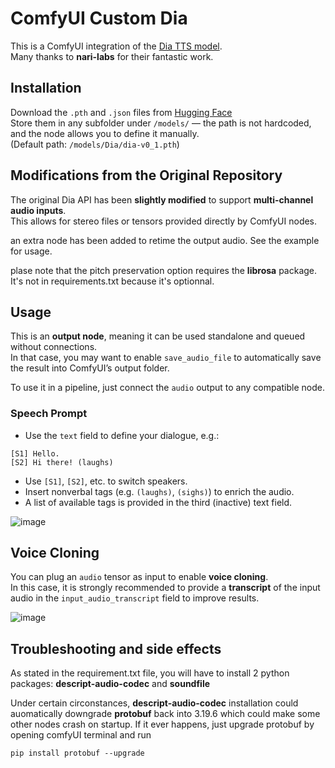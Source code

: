 # ComfyUI Custom Dia

This is a ComfyUI integration of the [Dia TTS model](https://github.com/nari-labs/dia/).  
Many thanks to **nari-labs** for their fantastic work.

## Installation

Download the `.pth` and `.json` files from [Hugging Face](https://huggingface.co/nari-labs/Dia-1.6B/tree/main)  
Store them in any subfolder under `/models/` — the path is not hardcoded, and the node allows you to define it manually.  
(Default path: `/models/Dia/dia-v0_1.pth`)

## Modifications from the Original Repository

The original Dia API has been **slightly modified** to support **multi-channel audio inputs**.  
This allows for stereo files or tensors provided directly by ComfyUI nodes.

an extra node has been added to retime the output audio. See the example for usage.

plase note that the pitch preservation option requires the **librosa** package. It's not in requirements.txt  because it's optionnal.

## Usage

This is an **output node**, meaning it can be used standalone and queued without connections.  
In that case, you may want to enable `save_audio_file` to automatically save the result into ComfyUI’s output folder.

To use it in a pipeline, just connect the `audio` output to any compatible node.

### Speech Prompt

- Use the `text` field to define your dialogue, e.g.:
```
[S1] Hello.
[S2] Hi there! (laughs)
```

- Use `[S1]`, `[S2]`, etc. to switch speakers.
- Insert nonverbal tags (e.g. `(laughs)`, `(sighs)`) to enrich the audio.
- A list of available tags is provided in the third (inactive) text field.

![image](https://github.com/user-attachments/assets/d4a32dd7-0426-46c6-9685-2190dc7d6993)

## Voice Cloning

You can plug an `audio` tensor as input to enable **voice cloning**.  
In this case, it is strongly recommended to provide a **transcript** of the input audio in the `input_audio_transcript` field to improve results.

![image](https://github.com/user-attachments/assets/9bac4077-9a71-4ee1-a279-0773bb51a75a)


## Troubleshooting and side effects
As stated in the requirement.txt file, you will have to install 2 python packages: **descript-audio-codec** and **soundfile**

Under certain circonstances, **descript-audio-codec** installation could auomatically downgrade **protobuf** back into 3.19.6 which could make some other nodes crash on startup. If it ever happens, just upgrade protobuf by opening comfyUI terminal and run
```
pip install protobuf --upgrade
```

